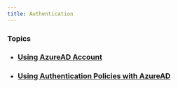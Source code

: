 ```yaml
---
title: Authentication
---
```


### Topics
 - ### [Using AzureAD Account](UsingAzureADAccount)
 - ### [Using Authentication Policies with AzureAD](Using_AuthPolicies)
